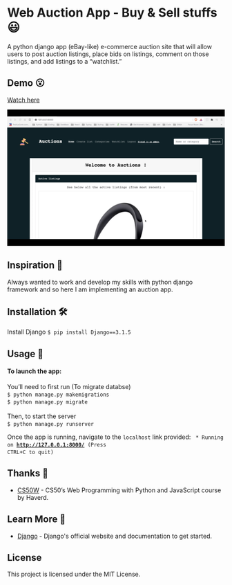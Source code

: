 # Web Auction App - Buy & Sell stuffs 😃

A python django app (eBay-like) e-commerce auction site that will allow users to post auction listings, place bids on listings, comment on those listings, and add listings to a “watchlist.”



## Demo 😮
[Watch here](https://youtu.be/LSxT38ukkdM)

![app demo](screenshot.png)

## Inspiration 🤩
Always wanted to work and develop my skills with python django framework and so here I am implementing an auction app. 
## Installation 🛠️
 Install Django
    ```$ pip install Django==3.1.5```


## Usage 🚀
#### To launch the app:
  You’ll need to first run (To migrate databse) <br>
    ``` $ python manage.py makemigrations  ```<br>
    ``` $ python manage.py migrate ```<br> <br>
  Then, to start the server <br>
    ``` $ python manage.py runserver ```
    
Once the app is running, navigate to the `localhost` link provided:
<code> * Running on <b>http://127.0.0.1:8000/</b> (Press CTRL+C to quit)</code>


## Thanks 🙏
* [CS50W](https://cs50.harvard.edu/web/2020/) - CS50’s Web Programming with Python and JavaScript course by Haverd.

## Learn More 👻
* [Django](https://www.djangoproject.com/) - Django's official website and documentation to get started.

## License
This project is licensed under the MIT License.
